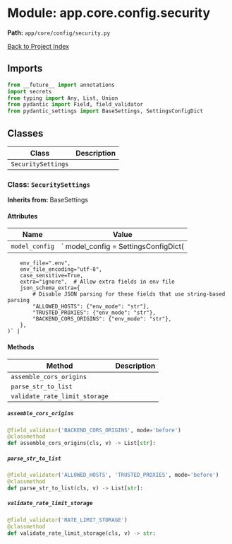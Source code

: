 # Module: app.core.config.security

**Path:** `app/core/config/security.py`

[Back to Project Index](../../../../index.md)

## Imports
```python
from __future__ import annotations
import secrets
from typing import Any, List, Union
from pydantic import Field, field_validator
from pydantic_settings import BaseSettings, SettingsConfigDict
```

## Classes

| Class | Description |
| --- | --- |
| `SecuritySettings` |  |

### Class: `SecuritySettings`
**Inherits from:** BaseSettings

#### Attributes

| Name | Value |
| --- | --- |
| `model_config` | `    model_config = SettingsConfigDict(
        env_file=".env",
        env_file_encoding="utf-8",
        case_sensitive=True,
        extra="ignore",  # Allow extra fields in env file
        json_schema_extra={
            # Disable JSON parsing for these fields that use string-based parsing
            "ALLOWED_HOSTS": {"env_mode": "str"},
            "TRUSTED_PROXIES": {"env_mode": "str"},
            "BACKEND_CORS_ORIGINS": {"env_mode": "str"},
        },
    )` |

#### Methods

| Method | Description |
| --- | --- |
| `assemble_cors_origins` |  |
| `parse_str_to_list` |  |
| `validate_rate_limit_storage` |  |

##### `assemble_cors_origins`
```python
@field_validator('BACKEND_CORS_ORIGINS', mode='before')
@classmethod
def assemble_cors_origins(cls, v) -> List[str]:
```

##### `parse_str_to_list`
```python
@field_validator('ALLOWED_HOSTS', 'TRUSTED_PROXIES', mode='before')
@classmethod
def parse_str_to_list(cls, v) -> List[str]:
```

##### `validate_rate_limit_storage`
```python
@field_validator('RATE_LIMIT_STORAGE')
@classmethod
def validate_rate_limit_storage(cls, v) -> str:
```
